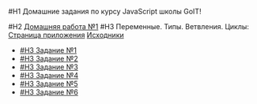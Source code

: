 #H1 Домашние задания по курсу JavaScript школы GoIT!

#H2 [Домашняя работа №1](https://github.com/goitacademy/javascript-homework/tree/main/homework-01) #H3 Переменные. Типы. Ветвления. Циклы:
  [Страница приложения](https://drakos6666.github.io/JS-GoIT-20/homework-01/index.html)
  [Исходники](https://github.com/DRAKOS6666/JS-GoIT-20/tree/master/homework-01)
  * [#H3 Задание №1](./homework-01/js/task-1.js)
  * [#H3 Задание №2](./homework-01/js/task-2.js)
  * [#H3 Задание №3](./homework-01/js/task-3.js)
  * [#H3 Задание №4](./homework-01/js/task-4.js)
  * [#H3 Задание №5](./homework-01/js/task-5.js)
  * [#H3 Задание №6](./homework-01/js/task-6.js)
